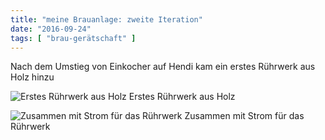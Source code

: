 ```yaml
---
title: "meine Brauanlage: zweite Iteration"
date: "2016-09-24"
tags: [ "brau-gerätschaft" ]
---
```


Nach dem Umstieg von Einkocher auf Hendi kam ein erstes Rührwerk aus Holz hinzu

![Erstes Rührwerk aus Holz](/images/IMG_3575.jpg)
Erstes Rührwerk aus Holz

![Zusammen mit Strom für das Rührwerk](/images/IMG_3431.jpg)
Zusammen mit Strom für das Rührwerk


